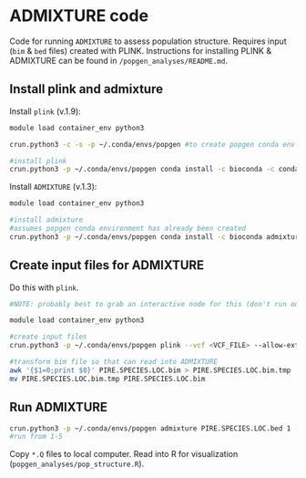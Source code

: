 # ADMIXTURE code

Code for running `ADMIXTURE` to assess population structure. Requires input (`bim` & `bed` files) created with PLINK. Instructions for installing PLINK & ADMIXTURE can be found in `/popgen_analyses/README.md`.

## Install plink and admixture

Install `plink` (v.1.9):

```sh
module load container_env python3

crun.python3 -c -s -p ~/.conda/envs/popgen #to create popgen conda env --> only need to do this once

#install plink
crun.python3 -p ~/.conda/envs/popgen conda install -c bioconda -c conda-forge plink
```

Install `ADMIXTURE` (v.1.3): 

```sh
module load container_env python3

#install admixture
#assumes popgen conda environment has already been created
crun.python3 -p ~/.conda/envs/popgen conda install -c bioconda admixture
```

## Create input files for ADMIXTURE

Do this with `plink`.

```sh
#NOTE: probably best to grab an interactive node for this (don't run on log-in node).

module load container_env python3

#create input files
crun.python3 -p ~/.conda/envs/popgen plink --vcf <VCF_FILE> --allow-extra-chr --make-bed --out <PIRE.SPECIES.LOC>

#transform bim file so that can read into ADMIXTURE
awk '{$1=0;print $0}' PIRE.SPECIES.LOC.bim > PIRE.SPECIES.LOC.bim.tmp
mv PIRE.SPECIES.LOC.bim.tmp PIRE.SPECIES.LOC.bim
```

## Run ADMIXTURE

```sh
crun.python3 -p ~/.conda/envs/popgen admixture PIRE.SPECIES.LOC.bed 1 --cv > PIRE.SPECIES.LOC.log1.out
#run from 1-5
```

Copy `*.Q` files to local computer. Read into R for visualization (`popgen_analyses/pop_structure.R`).
